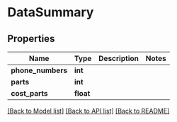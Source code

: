 # DataSummary


## Properties
Name | Type | Description | Notes
------------ | ------------- | ------------- | -------------
**phone_numbers** | **int** |  | 
**parts** | **int** |  | 
**cost_parts** | **float** |  | 


[[Back to Model list]](../../README.md#models) [[Back to API list]](../../README.md#available-methods) [[Back to README]](../../README.md)


